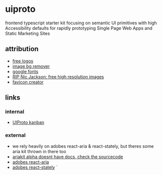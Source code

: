 # uiproto

frontend typescript starter kit focusing on semantic UI primitives with high Accessibility defaults for rapidly prototyping Single Page Web Apps and Static Marketing Sites

## attribution

- [free logos](https://www.freelogodesign.org)
- [image bg remover](https://www.remove.bg)
- [google fonts](https://fonts.google.com/)
- [RIP Nic Jackson: free high resolution images](https://littlevisuals.co/)
- [favicon creator](https://favicon.io/)

## links

### internal

- [UIProto kanban](https://github.com/users/noahehall/projects/2)

### external

- we rely heavily on adobes react-aria & react-stately, but theres some aria kit thrown in there too
- [ariakit alpha doesnt have docs, check the sourcecode](https://github.com/ariakit/ariakit/tree/main/packages/ariakit/src)
- [adobes react-aria](https://react-spectrum.adobe.com/react-aria)
- [adobes react-stately](https://react-spectrum.adobe.com/react-stately)
  `
